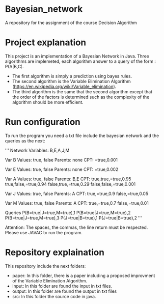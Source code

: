 # Bayesian_network
A repository for the assignment of the course Decision Algorithm

# Project explanation

This project is an implementation of a Bayesian Network in Java.
Three algorithms are implemeted, each algorithm answer to a query of the form : P(A|B,C).
- The first algorithm is simply a prediction using bayes rules.
- The second algorithm is the Variable Elimination Algorithm (https://en.wikipedia.org/wiki/Variable_elimination).
- The third algorithm is the same that the second algorithm except that the order of the factors is determined such as the complexity of the algorithm should be more efficient.

# Run configuration

To run the program you need a txt file include the bayesian network and the queries as the next:

'''
Network
Variables: B,E,A,J,M

Var B
Values: true, false
Parents: none
CPT:
=true,0.001

Var E
Values: true, false
Parents: none
CPT:
=true,0.002

Var A
Values: true, false
Parents: B,E
CPT:
true,true,=true,0.95
true,false,=true,0.94
false,true,=true,0.29
false,false,=true,0.001

Var J
Values: true, false
Parents: A
CPT:
true,=true,0.9
false,=true,0.05

Var M
Values: true, false
Parents: A
CPT:
true,=true,0.7
false,=true,0.01

Queries
P(B=true|J=true,M=true),1
P(B=true|J=true,M=true),2
P(B=true|J=true,M=true),3
P(J=true|B=true),1
P(J=true|B=true),2
'''

Attention: The spaces, the commas, the line return must be respected.
Please use JAVAC to run the program.

# Repository explaination

This repository include the next folders:
- paper: In this folder, there is a paper including a proposed improvment of the Variable Elimination Algorithm.
- input: In this folder are found the input in txt files.
- output: In this folder are found the output in txt files
- src: In this folder the source code in java.


